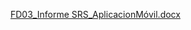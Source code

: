 

[FD03_Informe SRS_AplicacionMóvil.docx](https://github.com/user-attachments/files/18049446/FD03_Informe.SRS_AplicacionMovil.docx)
